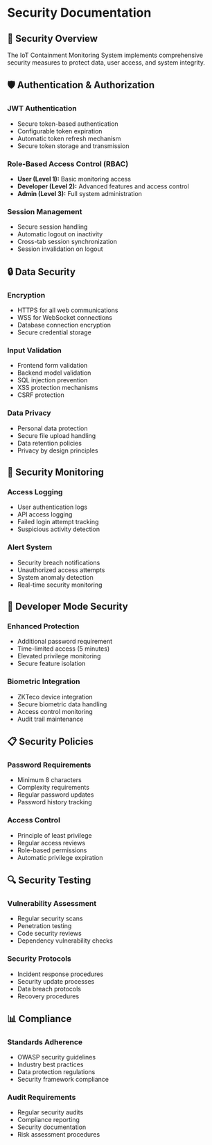 # Security Documentation

## 🔐 Security Overview

The IoT Containment Monitoring System implements comprehensive security measures to protect data, user access, and system integrity.

## 🛡️ Authentication & Authorization

### JWT Authentication
- Secure token-based authentication
- Configurable token expiration
- Automatic token refresh mechanism
- Secure token storage and transmission

### Role-Based Access Control (RBAC)
- **User (Level 1):** Basic monitoring access
- **Developer (Level 2):** Advanced features and access control
- **Admin (Level 3):** Full system administration

### Session Management
- Secure session handling
- Automatic logout on inactivity
- Cross-tab session synchronization
- Session invalidation on logout

## 🔒 Data Security

### Encryption
- HTTPS for all web communications
- WSS for WebSocket connections
- Database connection encryption
- Secure credential storage

### Input Validation
- Frontend form validation
- Backend model validation
- SQL injection prevention
- XSS protection mechanisms
- CSRF protection

### Data Privacy
- Personal data protection
- Secure file upload handling
- Data retention policies
- Privacy by design principles

## 🚨 Security Monitoring

### Access Logging
- User authentication logs
- API access logging
- Failed login attempt tracking
- Suspicious activity detection

### Alert System
- Security breach notifications
- Unauthorized access attempts
- System anomaly detection
- Real-time security monitoring

## 🔧 Developer Mode Security

### Enhanced Protection
- Additional password requirement
- Time-limited access (5 minutes)
- Elevated privilege monitoring
- Secure feature isolation

### Biometric Integration
- ZKTeco device integration
- Secure biometric data handling
- Access control monitoring
- Audit trail maintenance

## 📋 Security Policies

### Password Requirements
- Minimum 8 characters
- Complexity requirements
- Regular password updates
- Password history tracking

### Access Control
- Principle of least privilege
- Regular access reviews
- Role-based permissions
- Automatic privilege expiration

## 🔍 Security Testing

### Vulnerability Assessment
- Regular security scans
- Penetration testing
- Code security reviews
- Dependency vulnerability checks

### Security Protocols
- Incident response procedures
- Security update processes
- Data breach protocols
- Recovery procedures

## 📊 Compliance

### Standards Adherence
- OWASP security guidelines
- Industry best practices
- Data protection regulations
- Security framework compliance

### Audit Requirements
- Regular security audits
- Compliance reporting
- Security documentation
- Risk assessment procedures
